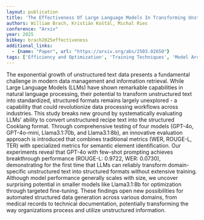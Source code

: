 ```yaml
---
layout: publication
title: 'The Effectiveness Of Large Language Models In Transforming Unstructured Text To Standardized Formats'
authors: William Brach, Kristián Košťál, Michal Ries
conference: "Arxiv"
year: 2025
bibkey: brach2025effectiveness
additional_links:
  - {name: "Paper", url: "https://arxiv.org/abs/2503.02650"}
tags: ['Efficiency and Optimization', 'Training Techniques', 'Model Architecture', 'Few-Shot', 'GPT', 'Pretraining Methods', 'Fine-Tuning', 'Prompting', 'Applications', 'In-Context Learning']
---
```

The exponential growth of unstructured text data presents a fundamental
challenge in modern data management and information retrieval. While Large
Language Models (LLMs) have shown remarkable capabilities in natural language
processing, their potential to transform unstructured text into standardized,
structured formats remains largely unexplored - a capability that could
revolutionize data processing workflows across industries. This study breaks
new ground by systematically evaluating LLMs' ability to convert unstructured
recipe text into the structured Cooklang format. Through comprehensive testing
of four models (GPT-4o, GPT-4o-mini, Llama3.1:70b, and Llama3.1:8b), an
innovative evaluation approach is introduced that combines traditional metrics
(WER, ROUGE-L, TER) with specialized metrics for semantic element
identification. Our experiments reveal that GPT-4o with few-shot prompting
achieves breakthrough performance (ROUGE-L: 0.9722, WER: 0.0730), demonstrating
for the first time that LLMs can reliably transform domain-specific
unstructured text into structured formats without extensive training. Although
model performance generally scales with size, we uncover surprising potential
in smaller models like Llama3.1:8b for optimization through targeted
fine-tuning. These findings open new possibilities for automated structured
data generation across various domains, from medical records to technical
documentation, potentially transforming the way organizations process and
utilize unstructured information.
